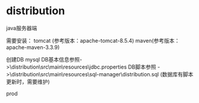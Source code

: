 # distribution
java服务器端

需要安装：
tomcat (参考版本：apache-tomcat-8.5.4)
maven(参考版本：apache-maven-3.3.9)

创建DB mysql 
DB基本信息参照->\distribution\src\main\resources\jdbc.properties
DB脚本参照 ->\distribution\src\main\resources\sql-manager\distribution.sql 
(数据库有脚本更新时，需要维护)

prod
